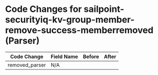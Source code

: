 # Code Changes for sailpoint-securityiq-kv-group-member-remove-success-memberremoved (Parser)

| Code Change | Field Name | Before | After |
|-------------|------------|--------|-------|
| removed_parser | N/A |  |  |